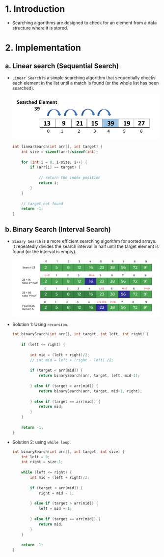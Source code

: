 # 1. Introduction

- Searching algorithms are designed to check for an element from a data structure where it is stored.

# 2. Implementation

## a. Linear search (Sequential Search)

- `Linear Search` is a simple searching algorithm that sequentially checks each element in the list until a match is found (or the whole list has been searched).

    ![](img/img1.png)

    ```cpp
    int linearSearch(int arr[], int target) {
        int size = sizeof(arr)/sizeof(int);

        for (int i = 0; i<size; i++) {
            if (arr[i] == target) {
                
                // return the index position
                return i;
            }
        }

        // target not found
        return -1;
    }
    ```

## b. Binary Search (Interval Search)

- `Binary Search` is a more efficient searching algorithm for sorted arrays. It repeatedly divides the search interval in half until the target element is found (or the interval is empty).

    ![](img/img2.png)


- Solution 1: Using `recursion`.

    ```cpp
    int binarySearch(int arr[], int target, int left, int right) {
        
        if (left <= right) {

            int mid = (left + right)/2;
            // int mid = left + (right - left) /2;
        
            if (target < arr[mid]) {
                return binarySearch(arr, target, left, mid-1);
            
            } else if (target > arr[mid]) {
                return binarySearch(arr, target, mid+1, right);
            
            } else if (target == arr[mid]) {
                return mid;
            }
        }
        
        return -1;
    }
    ```

- Solution 2: using `while loop`.

    ```cpp
    int binarySearch(int arr[], int target, int size) {
        int left = 0;
        int right = size-1;
        
        while (left <= right) {
            int mid = (left + right)/2;
            
            if (target < arr[mid]) {
                right = mid - 1;

            } else if (target > arr[mid]) {
                left = mid + 1;

            } else if (target == arr[mid]) {
                return mid;
            }
        }
        
        return -1;
    }
    ```